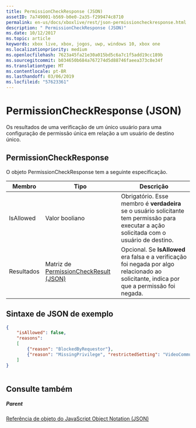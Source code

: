 ```yaml
---
title: PermissionCheckResponse (JSON)
assetID: 7a749001-b569-b0e0-2a35-f299474c8710
permalink: en-us/docs/xboxlive/rest/json-permissioncheckresponse.html
description: " PermissionCheckResponse (JSON)"
ms.date: 10/12/2017
ms.topic: article
keywords: xbox live, xbox, jogos, uwp, windows 10, xbox one
ms.localizationpriority: medium
ms.openlocfilehash: 7623a45fa21e30a015bd5c6a7c1f5add19cc189b
ms.sourcegitcommit: b034650b684a767274d5d88746faeea373c8e34f
ms.translationtype: MT
ms.contentlocale: pt-BR
ms.lasthandoff: 03/06/2019
ms.locfileid: "57623361"
---
```

# <a name="permissioncheckresponse-json"></a>PermissionCheckResponse (JSON)
Os resultados de uma verificação de um único usuário para uma configuração de permissão única em relação a um usuário de destino único. 
<a id="ID4EN"></a>

 
## <a name="permissioncheckresponse"></a>PermissionCheckResponse
 
O objeto PermissionCheckResponse tem a seguinte especificação.
 
| Membro| Tipo| Descrição| 
| --- | --- | --- | 
| IsAllowed| Valor booliano| Obrigatório. Esse membro é <b>verdadeira</b> se o usuário solicitante tem permissão para executar a ação solicitada com o usuário de destino.| 
| Resultados| Matriz de [PermissionCheckResult (JSON)](json-permissioncheckresult.md)| Opcional. Se <b>IsAllowed</b> era falsa e a verificação foi negada por algo relacionado ao solicitante, indica por que a permissão foi negada.| 
  
<a id="ID4E3B"></a>

 
## <a name="sample-json-syntax"></a>Sintaxe de JSON de exemplo
 

```json
{
    "isAllowed": false,
    "reasons":
    [
        {"reason": "BlockedByRequestor"},
        {"reason": "MissingPrivilege", "restrictedSetting": "VideoCommunications"}
    ]
}
    
```

  
<a id="ID4EFC"></a>

 
## <a name="see-also"></a>Consulte também
 
<a id="ID4EHC"></a>

 
##### <a name="parent"></a>Parent 

[Referência de objeto do JavaScript Object Notation (JSON)](atoc-xboxlivews-reference-json.md)

   